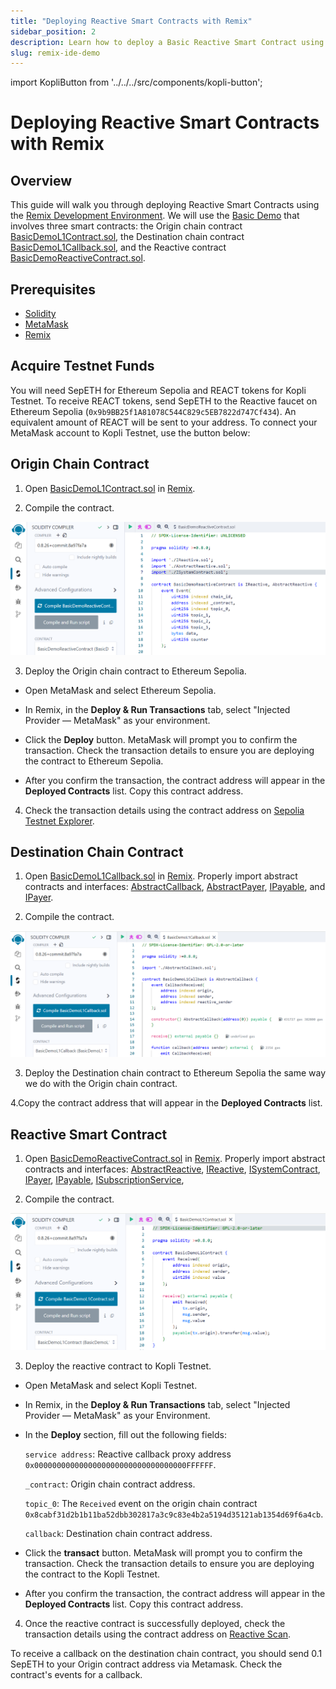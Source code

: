 ```yaml
---
title: "Deploying Reactive Smart Contracts with Remix"
sidebar_position: 2
description: Learn how to deploy a Basic Reactive Smart Contract using Remix IDE. Ideal for mastering Reactive Network fundamentals.
slug: remix-ide-demo
---
```


import KopliButton from '../../../src/components/kopli-button';

# Deploying Reactive Smart Contracts with Remix

## Overview

This guide will walk you through deploying Reactive Smart Contracts using the [Remix Development Environment](https://remix.ethereum.org/). We will use the [Basic Demo](https://github.com/Reactive-Network/reactive-smart-contract-demos/tree/main/src/demos/basic) that involves three smart contracts: the Origin chain contract [BasicDemoL1Contract.sol](https://github.com/Reactive-Network/reactive-smart-contract-demos/blob/main/src/demos/basic/BasicDemoL1Contract.sol), the Destination chain contract [BasicDemoL1Callback.sol](https://github.com/Reactive-Network/reactive-smart-contract-demos/blob/main/src/demos/basic/BasicDemoL1Callback.sol), and the Reactive contract [BasicDemoReactiveContract.sol](https://github.com/Reactive-Network/reactive-smart-contract-demos/blob/main/src/demos/basic/BasicDemoReactiveContract.sol).

## Prerequisites

* [Solidity](https://soliditylang.org/) 
* [MetaMask](https://metamask.io/) 
* [Remix](https://remix.ethereum.org/) 

## Acquire Testnet Funds

You will need SepETH for Ethereum Sepolia and REACT tokens for Kopli Testnet. To receive REACT tokens, send SepETH to the Reactive faucet on Ethereum Sepolia (`0x9b9BB25f1A81078C544C829c5EB7822d747Cf434`). An equivalent amount of REACT will be sent to your address. To connect your MetaMask account to Kopli Testnet, use the button below:

<KopliButton />

## Origin Chain Contract

1. Open [BasicDemoL1Contract.sol](https://github.com/Reactive-Network/reactive-smart-contract-demos/blob/main/src/demos/basic/BasicDemoL1Contract.sol) in [Remix](https://remix.ethereum.org/).

2. Compile the contract.

![Origin](img/1.png)

3. Deploy the Origin chain contract to Ethereum Sepolia.

* Open MetaMask and select Ethereum Sepolia.

* In Remix, in the **Deploy & Run Transactions** tab, select "Injected Provider — MetaMask" as your environment.

* Click the **Deploy** button. MetaMask will prompt you to confirm the transaction. Check the transaction details to ensure you are deploying the contract to Ethereum Sepolia.

* After you confirm the transaction, the contract address will appear in the **Deployed Contracts** list. Copy this contract address.

4. Check the transaction details using the contract address on [Sepolia Testnet Explorer](https://sepolia.etherscan.io/).

## Destination Chain Contract

1. Open [BasicDemoL1Callback.sol](https://github.com/Reactive-Network/reactive-smart-contract-demos/blob/main/src/demos/basic/BasicDemoL1Callback.sol) in [Remix](https://remix.ethereum.org/). Properly import abstract contracts and interfaces: [AbstractCallback](https://github.com/Reactive-Network/reactive-smart-contract-demos/blob/main/src/AbstractCallback.sol), [AbstractPayer](https://github.com/Reactive-Network/reactive-smart-contract-demos/blob/main/src/AbstractPayer.sol), [IPayable](https://github.com/Reactive-Network/reactive-smart-contract-demos/blob/main/src/IPayable.sol), and [IPayer](https://github.com/Reactive-Network/reactive-smart-contract-demos/blob/main/src/IPayer.sol).

2. Compile the contract.

![Destination](img/2.png)

3. Deploy the Destination chain contract to Ethereum Sepolia the same way we do with the Origin chain contract.

4.Copy the contract address that will appear in the **Deployed Contracts** list.

## Reactive Smart Contract

1. Open [BasicDemoReactiveContract.sol](https://github.com/Reactive-Network/reactive-smart-contract-demos/blob/main/src/demos/basic/BasicDemoReactiveContract.sol) in [Remix](https://remix.ethereum.org/). Properly import abstract contracts and interfaces: [AbstractReactive](https://github.com/Reactive-Network/reactive-smart-contract-demos/blob/main/src/AbstractReactive.sol), [IReactive](https://github.com/Reactive-Network/reactive-smart-contract-demos/blob/main/src/IReactive.sol), [ISystemContract](https://github.com/Reactive-Network/reactive-smart-contract-demos/blob/main/src/ISystemContract.sol), [IPayer](https://github.com/Reactive-Network/reactive-smart-contract-demos/blob/main/src/IPayer.sol), [IPayable](https://github.com/Reactive-Network/reactive-smart-contract-demos/blob/main/src/IPayable.sol), [ISubscriptionService](https://github.com/Reactive-Network/reactive-smart-contract-demos/blob/main/src/ISubscriptionService.sol),

2. Compile the contract.

![Reactive](img/3.png)

3. Deploy the reactive contract to Kopli Testnet.

* Open MetaMask and select Kopli Testnet.

* In Remix, in the **Deploy & Run Transactions** tab, select "Injected Provider — MetaMask" as your Environment.

* In the **Deploy** section, fill out the following fields:

    `service address`: Reactive callback proxy address `0x0000000000000000000000000000000000FFFFFF`.
    
    `_contract`: Origin chain contract address.
    
    `topic_0`: The `Received` event on the origin chain contract `0x8cabf31d2b1b11ba52dbb302817a3c9c83e4b2a5194d35121ab1354d69f6a4cb`.
    
    `callback`: Destination chain contract address.

* Click the **transact** button. MetaMask will prompt you to confirm the transaction. Check the transaction details to ensure you are deploying the contract to the Kopli Testnet.

* After you confirm the transaction, the contract address will appear in the **Deployed Contracts** list. Copy this contract address.

4. Once the reactive сontract is successfully deployed, check the transaction details using the contract address on [Reactive Scan](https://kopli.reactscan.net/).

To receive a callback on the destination chain contract, you should send 0.1 SepETH to your Origin contract address via Metamask. Check the contract's events for a callback. 
